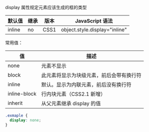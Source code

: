 display 属性规定元素应该生成的框的类型

| 默认值 | 继承 | 版本 | JavaScript 语法               |
| ------ | ---- | ---- | ----------------------------- |
| inline | no   | CSS1 | object.style.display="inline" |

常用值：

| 值           | 描述                                     |
| ------------ | ---------------------------------------- |
| none         | 元素不显示                               |
| block        | 此元素将显示为块级元素，前后会带有换行符 |
| inline       | 默认。显示为内联元素，前后没有换行符     |
| inline-block | 行内块元素（CSS2.1 新增）                |
| inherit      | 从父元素继承 display 的值                |

```css
.exmaple {
  display: none;
}
```
